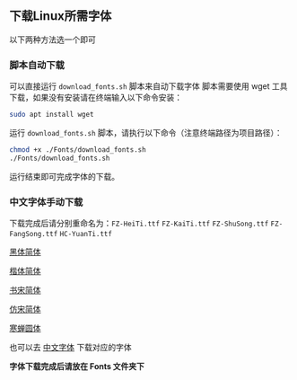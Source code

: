 <!--
 *  =======================================================================
 *  ·······································································
 *  ·······································································
 *  ····Y88b···d88P················888b·····d888·d8b·······················
 *  ·····Y88b·d88P·················8888b···d8888·Y8P·······················
 *  ······Y88o88P··················88888b·d88888···························
 *  ·······Y888P··8888b···88888b···888Y88888P888·888·88888b·····d88b·······
 *  ········888······"88b·888·"88b·888·Y888P·888·888·888·"88b·d88P"88b·····
 *  ········888···d888888·888··888·888··Y8P··888·888·888··888·888··888·····
 *  ········888··888··888·888··888·888···"···888·888·888··888·Y88b·888·····
 *  ········888··"Y888888·888··888·888·······888·888·888··888··"Y88888·····
 *  ·······························································888·····
 *  ··························································Y8b·d88P·····
 *  ···························································"Y88P"······
 *  ·······································································
 *  =======================================================================
 * 
 *  -----------------------------------------------------------------------
 * Author       : 焱铭
 * Date         : 2025-01-13 22:46:40 +0800
 * LastEditTime : 2025-04-12 12:17:42 +0800
 * Github       : https://github.com/YanMing-lxb/
 * FilePath     : /YMBooK/Fonts/Fonts link.md
 * Description  : 
 *  -----------------------------------------------------------------------
 -->

## 下载Linux所需字体

以下两种方法选一个即可

### 脚本自动下载

可以直接运行 `download_fonts.sh` 脚本来自动下载字体
脚本需要使用 wget 工具下载，如果没有安装请在终端输入以下命令安装：

```bash
sudo apt install wget
```

运行 `download_fonts.sh` 脚本，请执行以下命令（注意终端路径为项目路径）：

```bash
chmod +x ./Fonts/download_fonts.sh
./Fonts/download_fonts.sh
```
运行结束即可完成字体的下载。

### 中文字体手动下载
下载完成后请分别重命名为：`FZ-HeiTi.ttf` `FZ-KaiTi.ttf` `FZ-ShuSong.ttf` `FZ-FangSong.ttf` `HC-YuanTi.ttf`

[黑体简体](https://wangchujiang.com/free-font/preview.html?p=fonts/%E6%96%B9%E6%AD%A3%E5%AD%97%E4%BD%93%E7%B3%BB%E5%88%97/%E6%96%B9%E6%AD%A3%E9%BB%91%E4%BD%93%E7%AE%80%E4%BD%93.ttf&s=3.19%20MB&t=%E6%96%B9%E6%AD%A3%E9%BB%91%E4%BD%93%E7%AE%80%E4%BD%93&v=&l=%E5%95%86%E5%85%8D)

[楷体简体](https://wangchujiang.com/free-font/preview.html?p=fonts/%E6%96%B9%E6%AD%A3%E5%AD%97%E4%BD%93%E7%B3%BB%E5%88%97/%E6%96%B9%E6%AD%A3%E6%A5%B7%E4%BD%93%E7%AE%80%E4%BD%93.ttf&s=3.93%20MB&t=%E6%96%B9%E6%AD%A3%E6%A5%B7%E4%BD%93%E7%AE%80%E4%BD%93&v=&l=%E9%9C%80%E8%A6%81%E6%8E%88%E6%9D%83)

[书宋简体](https://wangchujiang.com/free-font/preview.html?p=fonts/%E6%96%B9%E6%AD%A3%E5%AD%97%E4%BD%93%E7%B3%BB%E5%88%97/%E6%96%B9%E6%AD%A3%E4%B9%A6%E5%AE%8B%E7%AE%80%E4%BD%93.ttf&s=3.08%20MB&t=%E6%96%B9%E6%AD%A3%E4%B9%A6%E5%AE%8B%E7%AE%80%E4%BD%93&v=&l=%E5%95%86%E5%85%8D)

[仿宋简体](https://wangchujiang.com/free-font/preview.html?p=fonts/%E6%96%B9%E6%AD%A3%E5%AD%97%E4%BD%93%E7%B3%BB%E5%88%97/%E6%96%B9%E6%AD%A3%E4%BB%BF%E5%AE%8B%E7%AE%80%E4%BD%93.ttf&s=3.72%20MB&t=%E6%96%B9%E6%AD%A3%E4%BB%BF%E5%AE%8B%E7%AE%80%E4%BD%93&v=&l=%E5%95%86%E5%85%8D)

[寒蝉圆体](https://wangchujiang.com/free-font/preview.html?p=fonts/%E5%AF%92%E8%9D%89%E5%AD%97%E5%9E%8B/%E5%AF%92%E8%9D%89%E5%9C%86%E4%BD%93.ttf&s=6.21%20MB&t=%E5%AF%92%E8%9D%89%E5%9C%86%E4%BD%93&v=3.200&l=OFL-1.1&u=https%3A%2F%2Fgithub.com%2FWarren2060%2FChillRound)


也可以去 [中文字体](https://github.com/jaywcjlove/free-font/tree/main/docs/fonts/%E6%96%B9%E6%AD%A3%E5%AD%97%E4%BD%93%E7%B3%BB%E5%88%97) 下载对应的字体

**字体下载完成后请放在 Fonts 文件夹下**
